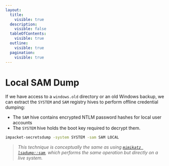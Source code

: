 ```yaml
---
layout:
  title:
    visible: true
  description:
    visible: false
  tableOfContents:
    visible: true
  outline:
    visible: true
  pagination:
    visible: true
---
```


# Local SAM Dump

If we have access to a `windows.old` directory or an old Windows backup, we can extract the `SYSTEM` and `SAM` registry hives to perform offline credential dumping:

* The `SAM` hive contains encrypted NTLM password hashes for local user accounts
* The `SYSTEM` hive holds the boot key required to decrypt them.&#x20;

```bash
impacket-secretsdump -system SYSTEM -sam SAM LOCAL
```

> _This technique is conceptually the same as using_ [_`mimikatz lsadump::sam`_](../tools/mimikatz.md#cached-creds)_, which performs the same operation but directly on a live system._
